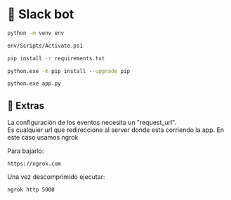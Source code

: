 # :robot: Slack bot

```cmd
python -m venv env
```

```cmd
env/Scripts/Activate.ps1
```

```cmd
pip install -r requirements.txt
```

```cmd
python.exe -m pip install --upgrade pip
```

```cmd
python.exe app.py
```

## :test_tube: Extras

La configuración de los eventos necesita un "request_url".  
Es cualquier url que redireccione al server donde esta corriendo la app.
En este caso usamos ngrok

Para bajarlo:

```http
https://ngrok.com
```

Una vez descomprimido ejecutar:

```cmd
ngrok http 5000
```
